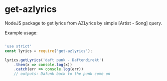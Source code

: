 # get-azlyrics
NodeJS package to get lyrics from AZLyrics by simple [Artist - Song] query.

Example usage:

```javascript

'use strict'
const lyrics = require('get-azlyrics');

lyrics.getLyrics('daft punk - Daftendirekt')
    .then(x => console.log(x))
    .catch(err => console.log(err))
    // outputs: Dafunk back to the punk come on

```
